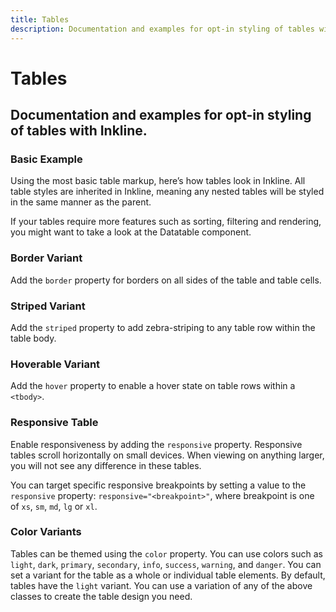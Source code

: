```yaml
---
title: Tables
description: Documentation and examples for opt-in styling of tables with Inkline. 
---
```


<script setup>
import * as examples from '../examples';
</script>

# Tables

## Documentation and examples for opt-in styling of tables with Inkline. 

### Basic Example
Using the most basic table markup, here’s how tables look in Inkline. All table styles are inherited in Inkline, meaning any nested tables will be styled in the same manner as the parent.

<example :component="examples.ITableBasicExample" :html="examples.ITableBasicExampleHTML"></example>

<i-alert color="info" class="_margin-top:1">
    <template #icon><i-icon icon="info" class="h4"></i-icon></template>
    <p>If your tables require more features such as sorting, filtering and rendering, you might want to take a look at the <router-link to="/docs/components/datatable/introduction">Datatable</router-link> component.</p>
</i-alert>


### Border Variant
Add the `border` property for borders on all sides of the table and table cells.

<example :component="examples.ITableBorderedExample" :html="examples.ITableBorderedExampleHTML"></example>

### Striped Variant
Add the `striped` property to add zebra-striping to any table row within the table body.

<example :component="examples.ITableStripedExample" :html="examples.ITableStripedExampleHTML"></example>

### Hoverable Variant
Add the `hover` property to enable a hover state on table rows within a `<tbody>`.

<example :component="examples.ITableHoverExample" :html="examples.ITableHoverExampleHTML"></example>

### Responsive Table
Enable responsiveness by adding the `responsive` property. Responsive tables scroll horizontally on small devices. When viewing on anything larger, you will not see any difference in these tables.

You can target specific responsive breakpoints by setting a value to the `responsive` property: `responsive="<breakpoint>"`, where breakpoint is one of `xs`, `sm`, `md`, `lg` or `xl`.

<example :component="examples.ITableResponsiveExample" :html="examples.ITableResponsiveExampleHTML"></example>

### Color Variants
Tables can be themed using the `color` property. You can use colors such as `light`, `dark`, `primary`, `secondary`, `info`, `success`, `warning`, and `danger`. You can set a variant for the table as a whole or individual table elements. By default, tables have the `light` variant. You can use a variation of any of the above classes to create the table design you need.

<example :component="examples.ITableColorVariantsExample" :html="examples.ITableColorVariantsExampleHTML"></example>
